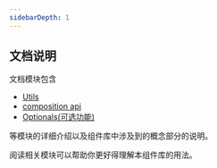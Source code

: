 ```yaml
---
sidebarDepth: 1
---
```


## 文档说明

文档模块包含
- [Utils](./utils)
- [composition api](./compositions)
- [Optionals(可选功能)](./optionals)
  
等模块的详细介绍以及组件库中涉及到的概念部分的说明。

阅读相关模块可以帮助你更好得理解本组件库的用法。
